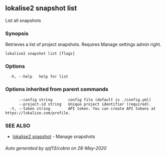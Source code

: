 ## lokalise2 snapshot list

List all snapshots

### Synopsis

Retrieves a list of project snapshots. Requires Manage settings admin right.

```
lokalise2 snapshot list [flags]
```

### Options

```
  -h, --help   help for list
```

### Options inherited from parent commands

```
      --config string       config file (default is ./config.yml)
      --project-id string   Unique project identifier (required).
  -t, --token string        API token. You can create API tokens at https://lokalise.com/profile.
```

### SEE ALSO

* [lokalise2 snapshot](lokalise2_snapshot.md)	 - Manage snapshots

###### Auto generated by spf13/cobra on 28-May-2020
